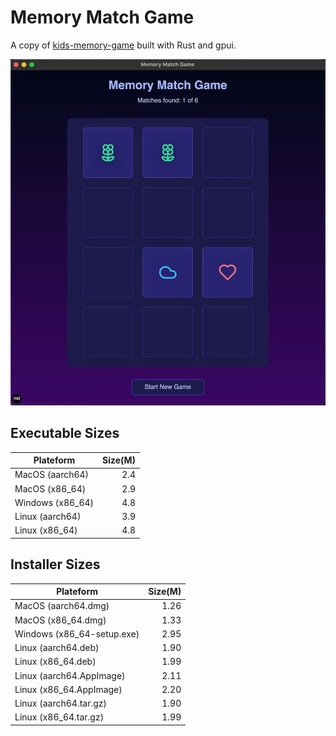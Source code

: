 # Memory Match Game

A copy of
[kids-memory-game](https://v0.dev/chat/community/kids-memory-game-Tmi0y0iPzxv)
built with Rust and gpui.

![gpui memory game](./assets/screenshot.png)

## Executable Sizes

| Plateform        | Size(M) |
| ---------------- | ------: |
| MacOS (aarch64)  |     2.4 |
| MacOS (x86_64)   |     2.9 |
| Windows (x86_64) |     4.8 |
| Linux (aarch64)  |     3.9 |
| Linux (x86_64)   |     4.8 |

## Installer Sizes

| Plateform                  | Size(M) |
| -------------------------- | ------: |
| MacOS (aarch64.dmg)        |    1.26 |
| MacOS (x86_64.dmg)         |    1.33 |
| Windows (x86_64-setup.exe) |    2.95 |
| Linux (aarch64.deb)        |    1.90 |
| Linux (x86_64.deb)         |    1.99 |
| Linux (aarch64.AppImage)   |    2.11 |
| Linux (x86_64.AppImage)    |    2.20 |
| Linux (aarch64.tar.gz)     |    1.90 |
| Linux (x86_64.tar.gz)      |    1.99 |
